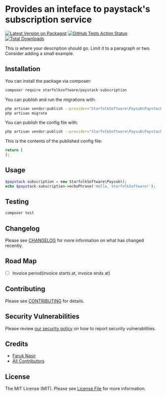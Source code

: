 # Provides an inteface to paystack's subscription service

[![Latest Version on Packagist](https://img.shields.io/packagist/v/starfolksoftware/paystack-subscription.svg?style=flat-square)](https://packagist.org/packages/starfolksoftware/paystack-subscription)
[![GitHub Tests Action Status](https://img.shields.io/github/workflow/status/starfolksoftware/paystack-subscription/run-tests?label=tests)](https://github.com/starfolksoftware/paystack-subscription/actions?query=workflow%3ATests+branch%3Amaster)
[![Total Downloads](https://img.shields.io/packagist/dt/starfolksoftware/paystack-subscription.svg?style=flat-square)](https://packagist.org/packages/starfolksoftware/paystack-subscription)


This is where your description should go. Limit it to a paragraph or two. Consider adding a small example.

## Installation

You can install the package via composer:

```bash
composer require starfolksoftware/paystack-subscription
```

You can publish and run the migrations with:

```bash
php artisan vendor:publish --provider="StarfolkSoftware\Paysub\PaystackSubscriptionServiceProvider" --tag="migrations"
php artisan migrate
```

You can publish the config file with:
```bash
php artisan vendor:publish --provider="StarfolkSoftware\Paysub\PaystackSubscriptionServiceProvider" --tag="config"
```

This is the contents of the published config file:

```php
return [
];
```

## Usage

```php
$paystack-subscription = new StarfolkSoftware\Paysub();
echo $paystack-subscription->echoPhrase('Hello, StarfolkSoftware!');
```

## Testing

```bash
composer test
```

## Changelog

Please see [CHANGELOG](CHANGELOG.md) for more information on what has changed recently.

## Road Map

- [ ] Invoice period(invoice starts at, invoice ends at)

## Contributing

Please see [CONTRIBUTING](.github/CONTRIBUTING.md) for details.

## Security Vulnerabilities

Please review [our security policy](../../security/policy) on how to report security vulnerabilities.

## Credits

- [Faruk Nasir](https://github.com/frknasir)
- [All Contributors](../../contributors)

## License

The MIT License (MIT). Please see [License File](LICENSE.md) for more information.
